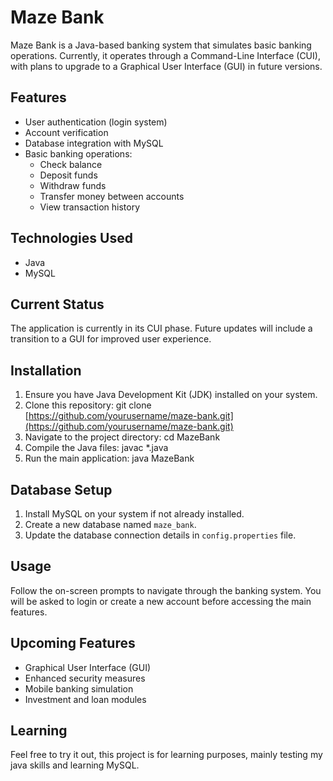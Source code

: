 # Maze Bank

Maze Bank is a Java-based banking system that simulates basic banking operations. Currently, it operates through a Command-Line Interface (CUI), with plans to upgrade to a Graphical User Interface (GUI) in future versions.

## Features

- User authentication (login system)
- Account verification
- Database integration with MySQL
- Basic banking operations:
  - Check balance
  - Deposit funds
  - Withdraw funds
  - Transfer money between accounts
  - View transaction history

## Technologies Used

- Java
- MySQL

## Current Status

The application is currently in its CUI phase. Future updates will include a transition to a GUI for improved user experience.

## Installation

1. Ensure you have Java Development Kit (JDK) installed on your system.
2. Clone this repository: git clone [https://github.com/yourusername/maze-bank.git](https://github.com/yourusername/maze-bank.git)
3. Navigate to the project directory: cd MazeBank
4. Compile the Java files: javac *.java
5. Run the main application: java MazeBank


## Database Setup

1. Install MySQL on your system if not already installed.
2. Create a new database named `maze_bank`.
3. Update the database connection details in `config.properties` file.

## Usage

Follow the on-screen prompts to navigate through the banking system. You will be asked to login or create a new account before accessing the main features.

## Upcoming Features

- Graphical User Interface (GUI)
- Enhanced security measures
- Mobile banking simulation
- Investment and loan modules

## Learning

Feel free to try it out, this project is for learning purposes, mainly testing my java skills and learning MySQL.
